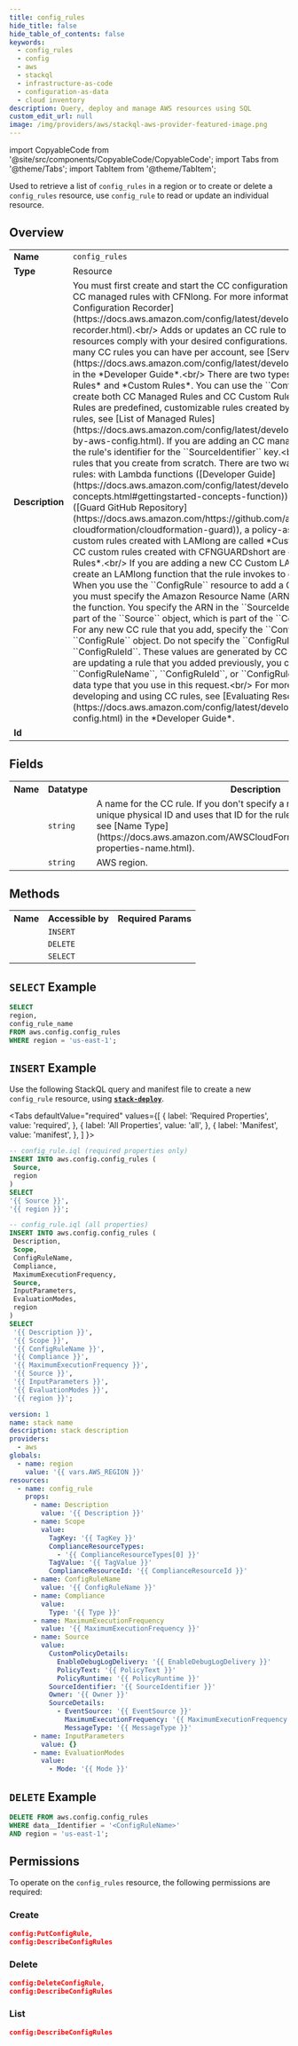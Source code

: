```yaml
---
title: config_rules
hide_title: false
hide_table_of_contents: false
keywords:
  - config_rules
  - config
  - aws
  - stackql
  - infrastructure-as-code
  - configuration-as-data
  - cloud inventory
description: Query, deploy and manage AWS resources using SQL
custom_edit_url: null
image: /img/providers/aws/stackql-aws-provider-featured-image.png
---
```


import CopyableCode from '@site/src/components/CopyableCode/CopyableCode';
import Tabs from '@theme/Tabs';
import TabItem from '@theme/TabItem';


Used to retrieve a list of <code>config_rules</code> in a region or to create or delete a <code>config_rules</code> resource, use <code>config_rule</code> to read or update an individual resource.

## Overview
<table><tbody>
<tr><td><b>Name</b></td><td><code>config_rules</code></td></tr>
<tr><td><b>Type</b></td><td>Resource</td></tr>
<tr><td><b>Description</b></td><td>You must first create and start the CC configuration recorder in order to create CC managed rules with CFNlong. For more information, see &#91;Managing the Configuration Recorder&#93;(https:&#x2F;&#x2F;docs.aws.amazon.com&#x2F;config&#x2F;latest&#x2F;developerguide&#x2F;stop-start-recorder.html).&lt;br&#x2F;&gt; Adds or updates an CC rule to evaluate if your AWS resources comply with your desired configurations. For information on how many CC rules you can have per account, see &#91;Service Limits&#93;(https:&#x2F;&#x2F;docs.aws.amazon.com&#x2F;config&#x2F;latest&#x2F;developerguide&#x2F;configlimits.html) in the *Developer Guide*.&lt;br&#x2F;&gt; There are two types of rules: *Managed Rules* and *Custom Rules*. You can use the ``ConfigRule`` resource to create both CC Managed Rules and CC Custom Rules.&lt;br&#x2F;&gt; CC Managed Rules are predefined, customizable rules created by CC. For a list of managed rules, see &#91;List of Managed Rules&#93;(https:&#x2F;&#x2F;docs.aws.amazon.com&#x2F;config&#x2F;latest&#x2F;developerguide&#x2F;managed-rules-by-aws-config.html). If you are adding an CC managed rule, you must specify the rule's identifier for the ``SourceIdentifier`` key.&lt;br&#x2F;&gt; CC Custom Rules are rules that you create from scratch. There are two ways to create CC custom rules: with Lambda functions (&#91;Developer Guide&#93;(https:&#x2F;&#x2F;docs.aws.amazon.com&#x2F;config&#x2F;latest&#x2F;developerguide&#x2F;gettingstarted-concepts.html#gettingstarted-concepts-function)) and with CFNGUARDshort (&#91;Guard GitHub Repository&#93;(https:&#x2F;&#x2F;docs.aws.amazon.com&#x2F;https:&#x2F;&#x2F;github.com&#x2F;aws-cloudformation&#x2F;cloudformation-guard)), a policy-as-code language. CC custom rules created with LAMlong are called *Custom Lambda Rules* and CC custom rules created with CFNGUARDshort are called *Custom Policy Rules*.&lt;br&#x2F;&gt; If you are adding a new CC Custom LAM rule, you first need to create an LAMlong function that the rule invokes to evaluate your resources. When you use the ``ConfigRule`` resource to add a Custom LAM rule to CC, you must specify the Amazon Resource Name (ARN) that LAMlong assigns to the function. You specify the ARN in the ``SourceIdentifier`` key. This key is part of the ``Source`` object, which is part of the ``ConfigRule`` object. &lt;br&#x2F;&gt; For any new CC rule that you add, specify the ``ConfigRuleName`` in the ``ConfigRule`` object. Do not specify the ``ConfigRuleArn`` or the ``ConfigRuleId``. These values are generated by CC for new rules.&lt;br&#x2F;&gt; If you are updating a rule that you added previously, you can specify the rule by ``ConfigRuleName``, ``ConfigRuleId``, or ``ConfigRuleArn`` in the ``ConfigRule`` data type that you use in this request.&lt;br&#x2F;&gt; For more information about developing and using CC rules, see &#91;Evaluating Resources with Rules&#93;(https:&#x2F;&#x2F;docs.aws.amazon.com&#x2F;config&#x2F;latest&#x2F;developerguide&#x2F;evaluate-config.html) in the *Developer Guide*.</td></tr>
<tr><td><b>Id</b></td><td><CopyableCode code="aws.config.config_rules" /></td></tr>
</tbody></table>

## Fields
<table><tbody>
<tr><th>Name</th><th>Datatype</th><th>Description</th></tr>
<tr><td><CopyableCode code="config_rule_name" /></td><td><code>string</code></td><td>A name for the CC rule. If you don't specify a name, CFN generates a unique physical ID and uses that ID for the rule name. For more information, see &#91;Name Type&#93;(https:&#x2F;&#x2F;docs.aws.amazon.com&#x2F;AWSCloudFormation&#x2F;latest&#x2F;UserGuide&#x2F;aws-properties-name.html).</td></tr>
<tr><td><CopyableCode code="region" /></td><td><code>string</code></td><td>AWS region.</td></tr>

</tbody></table>

## Methods

<table><tbody>
  <tr>
    <th>Name</th>
    <th>Accessible by</th>
    <th>Required Params</th>
  </tr>
  <tr>
    <td><CopyableCode code="create_resource" /></td>
    <td><code>INSERT</code></td>
    <td><CopyableCode code="data__DesiredState, region" /></td>
  </tr>
  <tr>
    <td><CopyableCode code="delete_resource" /></td>
    <td><code>DELETE</code></td>
    <td><CopyableCode code="data__Identifier, region" /></td>
  </tr>
  <tr>
    <td><CopyableCode code="list_resource" /></td>
    <td><code>SELECT</code></td>
    <td><CopyableCode code="region" /></td>
  </tr>
</tbody></table>

## `SELECT` Example
```sql
SELECT
region,
config_rule_name
FROM aws.config.config_rules
WHERE region = 'us-east-1';
```

## `INSERT` Example

Use the following StackQL query and manifest file to create a new <code>config_rule</code> resource, using [__`stack-deploy`__](https://pypi.org/project/stack-deploy/).

<Tabs
    defaultValue="required"
    values={[
      { label: 'Required Properties', value: 'required', },
      { label: 'All Properties', value: 'all', },
      { label: 'Manifest', value: 'manifest', },
    ]
}>
<TabItem value="required">

```sql
-- config_rule.iql (required properties only)
INSERT INTO aws.config.config_rules (
 Source,
 region
)
SELECT 
'{{ Source }}',
'{{ region }}';
```
</TabItem>
<TabItem value="all">

```sql
-- config_rule.iql (all properties)
INSERT INTO aws.config.config_rules (
 Description,
 Scope,
 ConfigRuleName,
 Compliance,
 MaximumExecutionFrequency,
 Source,
 InputParameters,
 EvaluationModes,
 region
)
SELECT 
 '{{ Description }}',
 '{{ Scope }}',
 '{{ ConfigRuleName }}',
 '{{ Compliance }}',
 '{{ MaximumExecutionFrequency }}',
 '{{ Source }}',
 '{{ InputParameters }}',
 '{{ EvaluationModes }}',
 '{{ region }}';
```
</TabItem>
<TabItem value="manifest">

```yaml
version: 1
name: stack name
description: stack description
providers:
  - aws
globals:
  - name: region
    value: '{{ vars.AWS_REGION }}'
resources:
  - name: config_rule
    props:
      - name: Description
        value: '{{ Description }}'
      - name: Scope
        value:
          TagKey: '{{ TagKey }}'
          ComplianceResourceTypes:
            - '{{ ComplianceResourceTypes[0] }}'
          TagValue: '{{ TagValue }}'
          ComplianceResourceId: '{{ ComplianceResourceId }}'
      - name: ConfigRuleName
        value: '{{ ConfigRuleName }}'
      - name: Compliance
        value:
          Type: '{{ Type }}'
      - name: MaximumExecutionFrequency
        value: '{{ MaximumExecutionFrequency }}'
      - name: Source
        value:
          CustomPolicyDetails:
            EnableDebugLogDelivery: '{{ EnableDebugLogDelivery }}'
            PolicyText: '{{ PolicyText }}'
            PolicyRuntime: '{{ PolicyRuntime }}'
          SourceIdentifier: '{{ SourceIdentifier }}'
          Owner: '{{ Owner }}'
          SourceDetails:
            - EventSource: '{{ EventSource }}'
              MaximumExecutionFrequency: '{{ MaximumExecutionFrequency }}'
              MessageType: '{{ MessageType }}'
      - name: InputParameters
        value: {}
      - name: EvaluationModes
        value:
          - Mode: '{{ Mode }}'

```
</TabItem>
</Tabs>

## `DELETE` Example

```sql
DELETE FROM aws.config.config_rules
WHERE data__Identifier = '<ConfigRuleName>'
AND region = 'us-east-1';
```

## Permissions

To operate on the <code>config_rules</code> resource, the following permissions are required:

### Create
```json
config:PutConfigRule,
config:DescribeConfigRules
```

### Delete
```json
config:DeleteConfigRule,
config:DescribeConfigRules
```

### List
```json
config:DescribeConfigRules
```

